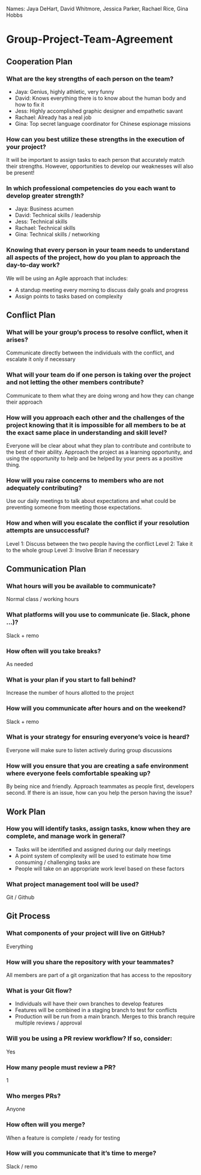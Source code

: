 Names: Jaya DeHart, David Whitmore, Jessica Parker, Rachael Rice, Gina Hobbs

# Group-Project-Team-Agreement

## Cooperation Plan

### What are the key strengths of each person on the team?
- Jaya: Genius, highly athletic, very funny
- David: Knows everything there is to know about the human body and how to fix it
- Jess: Highly accomplished graphic designer and empathetic savant
- Rachael: Already has a real job
- Gina: Top secret language coordinator for Chinese espionage missions

### How can you best utilize these strengths in the execution of your project?
It will be important to assign tasks to each person that accurately match their strengths. However, opportunities to develop our weaknesses will also be present!
### In which professional competencies do you each want to develop greater strength?
- Jaya: Business acumen
- David: Technical skills / leadership
- Jess: Technical skills
- Rachael: Technical skills
- Gina: Technical skills / networking
### Knowing that every person in your team needs to understand all aspects of the project, how do you plan to approach the day-to-day work?
We will be using an Agile approach that includes:
- A standup meeting every morning to discuss daily goals and progress
- Assign points to tasks based on complexity

## Conflict Plan

### What will be your group’s process to resolve conflict, when it arises?
Communicate directly between the individuals with the conflict, and escalate it only if necessary
### What will your team do if one person is taking over the project and not letting the other members contribute?
Communicate to them what they are doing wrong and how they can change their approach
### How will you approach each other and the challenges of the project knowing that it is impossible for all members to be at the exact same place in understanding and skill level?
Everyone will be clear about what they plan to contribute and contribute to the best of their ability. Approach the project as a learning opportunity, and using the opportunity to help and be helped by your peers as a positive thing.
### How will you raise concerns to members who are not adequately contributing?
Use our daily meetings to talk about expectations and what could be preventing someone from meeting those expectations.
### How and when will you escalate the conflict if your resolution attempts are unsuccessful?
Level 1: Discuss between the two people having the conflict
Level 2: Take it to the whole group
Level 3: Involve Brian if necessary

## Communication Plan

### What hours will you be available to communicate?
Normal class / working hours
### What platforms will you use to communicate (ie. Slack, phone …)?
Slack + remo
### How often will you take breaks?
As needed
### What is your plan if you start to fall behind?
Increase the number of hours allotted to the project
### How will you communicate after hours and on the weekend?
Slack + remo
### What is your strategy for ensuring everyone’s voice is heard?
Everyone will make sure to listen actively during group discussions
### How will you ensure that you are creating a safe environment where everyone feels comfortable speaking up?
By being nice and friendly.
Approach teammates as people first, developers second. If there is an issue, how can you help the person having the issue?

## Work Plan

### How you will identify tasks, assign tasks, know when they are complete, and manage work in general?
- Tasks will be identified and assigned during our daily meetings
- A point system of complexity will be used to estimate how time consuming / challenging tasks are
- People will take on an appropriate work level based on these factors
### What project management tool will be used?
Git / Github

## Git Process

### What components of your project will live on GitHub?
Everything
### How will you share the repository with your teammates?
All members are part of a git organization that has access to the repository
### What is your Git flow?
- Individuals will have their own branches to develop features
- Features will be combined in a staging branch to test for conflicts
- Production will be run from a main branch. Merges to this branch require multiple reviews / approval
### Will you be using a PR review workflow? If so, consider: 
Yes
### How many people must review a PR?
1
### Who merges PRs?
Anyone
### How often will you merge?
When a feature is complete / ready for testing
### How will you communicate that it’s time to merge?
Slack / remo
